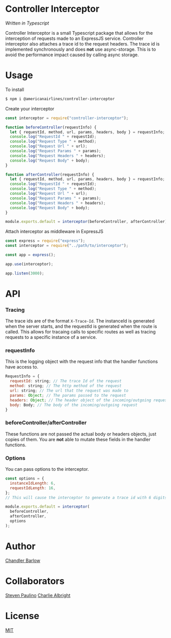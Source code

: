 # Controller Interceptor

_Written in Typescript_

Controller Interceptor is a small Typescript package that allows for the interception of requests made to an ExpressJS service. Controller interceptor also attaches a trace id to the request headers. The trace id is implemented synchronously and does **not** use async-storage. This is to avoid the performance impact caused by calling async storage.

# Usage

To install

```bash
$ npm i @americanairlines/controller-interceptor
```

Create your interceptor

```javascript
const interceptor = require("controller-interceptor");

function beforeController(requestInfo) {
  let { requestId, method, url, params, headers, body } = requestInfo;
  console.log("RequestId " + requestId);
  console.log("Request Type " + method);
  console.log("Request Url " + url);
  console.log("Request Params " + params);
  console.log("Request Headers " + headers);
  console.log("Request Body" + body);
}

function afterController(requestInfo) {
  let { requestId, method, url, params, headers, body } = requestInfo;
  console.log("RequestId " + requestId);
  console.log("Request Type " + method);
  console.log("Request Url " + url);
  console.log("Request Params " + params);
  console.log("Request Headers " + headers);
  console.log("Request Body" + body);
}

module.exports.default = interceptor(beforeController, afterController);
```

Attach interceptor as middleware in ExpressJS

```javascript
const express = require("express");
const interceptor = require("../path/to/interceptor");

const app = express();

app.use(interceptor);

app.listen(3000);
```

# API

### Tracing

The trace ids are of the format `X-Trace-Id`. The instanceId is generated when the server starts, and the requestId is generated when the route is called. This allows for tracaing calls to specific routes as well as tracing requests to a specific instance of a service.

### requestInfo

This is the logging object with the request info that the handler functions have access to.

```javascript
RequestInfo = {
  requestId: string; // The trace Id of the request
  method: string; // The http method of the request
  url: string; // The url that the request was made to
  params: Object; // The params passed to the request
  headers: Object; // The header object of the incoming/outgoing request
  body: Body; // The body of the incoming/outgoing request
}
```

### beforeController/afterController

These functions are not passed the actual body or headers objects, just copies of them. You are **not** able to mutate these fields in the handler functions.

### Options

You can pass options to the interceptor.

```javascript
const options = {
  instanceIdLength: 6,
  requestIdLength: 16,
};
// This will cause the interceptor to generate a trace id with 6 digits for for the instance id and 16 digits for the request id length

module.exports.default = interceptor(
  beforeController,
  afterController,
  options
);
```

# Author

[Chandler Barlow](https://github.com/chandler-barlow)

# Collaborators

[Steven Paulino](https://github.com/Stevenpaulino1) [Charlie Albright](https://github.com/charliealbright)

# License

[MIT](https://github.com/chandler-barlow/controller-interceptor/blob/main/LICENSE)

